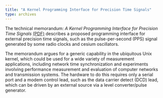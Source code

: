 ```yaml
---
title: "A Kernel Programming Interface for Precision Time Signals"
type: archives
---
```


The technical memorandum: <cite>A Kernel Programming Interface for Precision Time Signals</cite> [(PDF)](/reflib/memos/memo96c.pdf) describes a proposed programming interface for external precision time signals, such as the pulse-per-second (PPS) signal generated by some radio clocks and cesium oscillators.

The memorandum argues for a generic capability in the ubiquitous Unix kernel, which could be used for a wide variety of measurement applications, including network time synchronization and experiments involving performance measurement and evaluation of computer networks and transmission systems. The hardware to do this requires only a serial port and a modem control lead, such as the data carrier detect (DCD) lead, which can be driven by an external source via a level converter/pulse generator.
